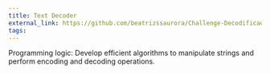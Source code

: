```yaml
---
title: Text Decoder
external_link: https://github.com/beatrizssaurora/Challenge-Decodificador-de-Texto
tags:
---
```


Programming logic: Develop efficient algorithms to manipulate strings and perform encoding and decoding operations.

<!--more-->
